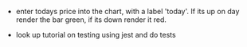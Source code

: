 * enter todays price into the chart, with a label 'today'. If its up on day render the bar green, if its down render it red.

* look up tutorial on testing using jest and do tests
